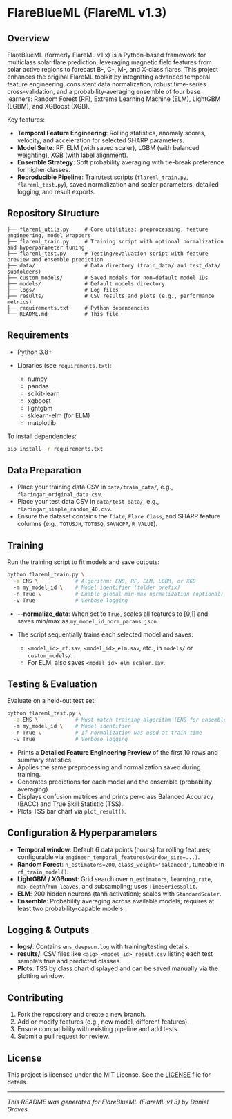 # FlareBlueML (FlareML v1.3)

## Overview

FlareBlueML (formerly FlareML v1.x) is a Python-based framework for multiclass solar flare prediction, leveraging magnetic field features from solar active regions to forecast B-, C-, M-, and X-class flares. This project enhances the original FlareML toolkit by integrating advanced temporal feature engineering, consistent data normalization, robust time-series cross-validation, and a probability‑averaging ensemble of four base learners: Random Forest (RF), Extreme Learning Machine (ELM), LightGBM (LGBM), and XGBoost (XGB).

Key features:

* **Temporal Feature Engineering**: Rolling statistics, anomaly scores, velocity, and acceleration for selected SHARP parameters.
* **Model Suite**: RF, ELM (with saved scaler), LGBM (with balanced weighting), XGB (with label alignment).
* **Ensemble Strategy**: Soft probability averaging with tie-break preference for higher classes.
* **Reproducible Pipeline**: Train/test scripts (`flareml_train.py`, `flareml_test.py`), saved normalization and scaler parameters, detailed logging, and result exports.

## Repository Structure

```
├── flareml_utils.py     # Core utilities: preprocessing, feature engineering, model wrappers
├── flareml_train.py     # Training script with optional normalization and hyperparameter tuning
├── flareml_test.py      # Testing/evaluation script with feature preview and ensemble prediction
├── data/                # Data directory (train_data/ and test_data/ subfolders)
├── custom_models/       # Saved models for non-default model IDs
├── models/              # Default models directory
├── logs/                # Log files
├── results/             # CSV results and plots (e.g., performance metrics)
├── requirements.txt     # Python dependencies
└── README.md            # This file
```

## Requirements

* Python 3.8+
* Libraries (see `requirements.txt`):

  * numpy
  * pandas
  * scikit-learn
  * xgboost
  * lightgbm
  * sklearn-elm (for ELM)
  * matplotlib

To install dependencies:

```bash
pip install -r requirements.txt
```

## Data Preparation

* Place your training data CSV in `data/train_data/`, e.g., `flaringar_original_data.csv`.
* Place your test data CSV in `data/test_data/`, e.g., `flaringar_simple_random_40.csv`.
* Ensure the dataset contains the `fdate`, `Flare Class`, and SHARP feature columns (e.g., `TOTUSJH`, `TOTBSQ`, `SAVNCPP`, `R_VALUE`).

## Training

Run the training script to fit models and save outputs:

```bash
python flareml_train.py \
  -a ENS \            # Algorithm: ENS, RF, ELM, LGBM, or XGB
  -m my_model_id \    # Model identifier (folder prefix)
  -n True \           # Enable global min-max normalization (optional)
  -v True             # Verbose logging
```

* **--normalize\_data**: When set to `True`, scales all features to \[0,1] and saves min/max as `my_model_id_norm_params.json`.
* The script sequentially trains each selected model and saves:

  * `<model_id>_rf.sav`, `<model_id>_elm.sav`, etc., in `models/` or `custom_models/`.
  * For ELM, also saves `<model_id>_elm_scaler.sav`.

## Testing & Evaluation

Evaluate on a held-out test set:

```bash
python flareml_test.py \
  -a ENS \            # Must match training algorithm (ENS for ensemble)
  -m my_model_id \    # Model identifier
  -n True \           # If normalization was used at train time
  -v True             # Verbose logging
```

* Prints a **Detailed Feature Engineering Preview** of the first 10 rows and summary statistics.
* Applies the same preprocessing and normalization saved during training.
* Generates predictions for each model and the ensemble (probability averaging).
* Displays confusion matrices and prints per-class Balanced Accuracy (BACC) and True Skill Statistic (TSS).
* Plots TSS bar chart via `plot_result()`.

## Configuration & Hyperparameters

* **Temporal window**: Default 6 data points (hours) for rolling features; configurable via `engineer_temporal_features(window_size=...)`.
* **Random Forest**: `n_estimators=200`, `class_weight='balanced'`, tuneable in `rf_train_model()`.
* **LightGBM / XGBoost**: Grid search over `n_estimators`, `learning_rate`, `max_depth`/`num_leaves`, and subsampling; uses `TimeSeriesSplit`.
* **ELM**: 200 hidden neurons (tanh activation); scales with `StandardScaler`.
* **Ensemble**: Probability averaging across available models; requires at least two probability-capable models.

## Logging & Outputs

* **logs/**: Contains `ens_deepsun.log` with training/testing details.
* **results/**: CSV files like `<alg>_<model_id>_result.csv` listing each test sample’s true and predicted classes.
* **Plots**: TSS by class chart displayed and can be saved manually via the plotting window.

## Contributing

1. Fork the repository and create a new branch.
2. Add or modify features (e.g., new model, different features).
3. Ensure compatibility with existing pipeline and add tests.
4. Submit a pull request for review.

## License

This project is licensed under the MIT License. See the [LICENSE](LICENSE) file for details.

---

*This README was generated for FlareBlueML (FlareML v1.3) by Daniel Graves.*

